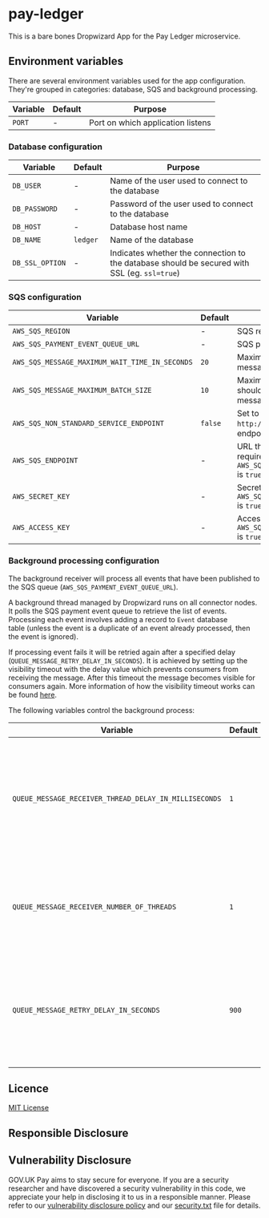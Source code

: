 # pay-ledger

This is a bare bones Dropwizard App for the Pay Ledger microservice.

## Environment variables

There are several environment variables used for the app configuration. They're grouped in categories: database, SQS
and background processing.

| Variable | Default | Purpose                           |
|----------|---------|-----------------------------------|
| `PORT`   | -       | Port on which application listens |

### Database configuration

| Variable        | Default  | Purpose                                                                                      |
|-----------------|----------|----------------------------------------------------------------------------------------------|
| `DB_USER`       | -        | Name of the user used to connect to the database                                             |
| `DB_PASSWORD`   | -        | Password of the user used to connect to the database                                         |
| `DB_HOST`       | -        | Database host name                                                                           |
| `DB_NAME`       | `ledger` | Name of the database                                                                         |
| `DB_SSL_OPTION` | -        | Indicates whether the connection to the database should be secured with SSL (eg. `ssl=true`) |

### SQS configuration

| Variable                                       | Default | Purpose                                                                                                   |
|------------------------------------------------|---------|-----------------------------------------------------------------------------------------------------------|
| `AWS_SQS_REGION`                               | -       | SQS region                                                                                                |
| `AWS_SQS_PAYMENT_EVENT_QUEUE_URL`              | -       | SQS payment event queue URL                                                                               |
| `AWS_SQS_MESSAGE_MAXIMUM_WAIT_TIME_IN_SECONDS` | `20`    | Maximum wait time for long poll message requests to queue                                                 |
| `AWS_SQS_MESSAGE_MAXIMUM_BATCH_SIZE`           | `10`    | Maximum number of messages that should be received in an individual message batch                         |
| `AWS_SQS_NON_STANDARD_SERVICE_ENDPOINT`        | `false` | Set to true to use a non standard (eg: `http://my-own-sqs-endpoint`) SQS endpoint                         |
| `AWS_SQS_ENDPOINT`                             | -       | URL that is the entry point for SQS. Only required when `AWS_SQS_NON_STANDARD_SERVICE_ENDPOINT` is `true` |
| `AWS_SECRET_KEY`                               | -       | Secret key. Only required when `AWS_SQS_NON_STANDARD_SERVICE_ENDPOINT` is `true`                          |
| `AWS_ACCESS_KEY`                               | -       | Access key. Only required when `AWS_SQS_NON_STANDARD_SERVICE_ENDPOINT` is `true`                          |

### Background processing configuration

The background receiver will process all events that have been published to the SQS
queue&nbsp;(`AWS_SQS_PAYMENT_EVENT_QUEUE_URL`).

A background thread managed by Dropwizard runs on all connector nodes. It polls the SQS payment event queue to retrieve
the list of events.
Processing each event involves adding a record to `Event` database table&nbsp;(unless the event is a duplicate of an event
already processed, then the event is ignored).

If processing event fails it will be retried again after a specified delay (`QUEUE_MESSAGE_RETRY_DELAY_IN_SECONDS`).
It is achieved by setting up the visibility timeout with the delay value which prevents consumers from receiving the message.
After this timeout the message becomes visible for consumers again.
More information of how the visibility timeout works can be found [here](https://docs.aws.amazon.com/AWSSimpleQueueService/latest/SQSDeveloperGuide/sqs-visibility-timeout.html).

The following variables control the background process:

| Variable                                              | Default | Purpose                                                                                 |
|-------------------------------------------------------|---------|-----------------------------------------------------------------------------------------|
| `QUEUE_MESSAGE_RECEIVER_THREAD_DELAY_IN_MILLISECONDS` | `1`     | Duration in seconds that the queue message receiver should wait between running threads |
| `QUEUE_MESSAGE_RECEIVER_NUMBER_OF_THREADS`            | `1`     | The number of polling threads started by the queue message scheduler                    |
| `QUEUE_MESSAGE_RETRY_DELAY_IN_SECONDS`                | `900`   | The duration in seconds that a message should be deferred before it should be retried   |

## Licence

[MIT License](LICENSE)

## Responsible Disclosure

## Vulnerability Disclosure

GOV.UK Pay aims to stay secure for everyone. If you are a security researcher and have discovered a security vulnerability in this code, we appreciate your help in disclosing it to us in a responsible manner. Please refer to our [vulnerability disclosure policy](https://www.gov.uk/help/report-vulnerability) and our [security.txt](https://vdp.cabinetoffice.gov.uk/.well-known/security.txt) file for details.
